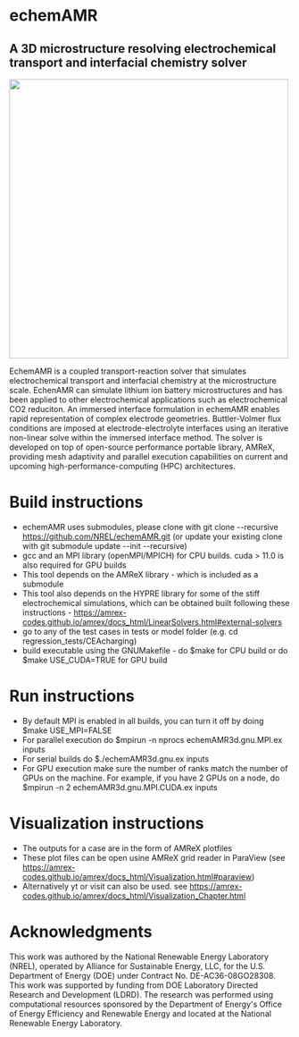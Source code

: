 # echemAMR
## A 3D microstructure resolving electrochemical transport and interfacial chemistry solver
<img src="https://github.com/user-attachments/assets/54859857-0559-45e5-bb36-f8dfe798d549" width="500" />

EchemAMR is a coupled transport-reaction solver that simulates 
electrochemical transport and interfacial chemistry at the microstructure scale. EchenAMR 
can simulate lithium ion battery microstructures and has been applied to other electrochemical applications 
such as electrochemical CO2 reduciton. An immersed interface formulation in echemAMR 
enables rapid representation of complex electrode geometries. Buttler-Volmer flux conditions are 
imposed at electrode-electrolyte interfaces using an iterative non-linear solve within the immersed interface method. 
The solver is developed on top of open-source performance portable library, AMReX, providing mesh adaptivity and 
parallel execution capabilities on current and upcoming high-performance-computing (HPC) architectures. 

# Build instructions
* echemAMR uses submodules, please clone with git clone --recursive https://github.com/NREL/echemAMR.git (or update your existing clone with git submodule update --init --recursive)
* gcc and an MPI library (openMPI/MPICH) for CPU builds. cuda > 11.0 is also required for GPU builds
* This tool depends on the AMReX library - which is included as a submodule
* This tool also depends on the HYPRE library for some of the stiff electrochemical simulations, which can be obtained 
built following these instructions - https://amrex-codes.github.io/amrex/docs_html/LinearSolvers.html#external-solvers
* go to any of the test cases in tests or model folder (e.g. cd regression_tests/CEAcharging)
* build executable using the GNUMakefile - do $make for CPU build or do $make USE_CUDA=TRUE for GPU build

# Run instructions

* By default MPI is enabled in all builds, you can turn it off by doing $make USE_MPI=FALSE
* For parallel execution do $mpirun -n nprocs echemAMR3d.gnu.MPI.ex inputs
* For serial builds do $./echemAMR3d.gnu.ex inputs
* For GPU execution make sure the number of ranks match the number of GPUs on the machine. 
  For example, if you have 2 GPUs on a node, do $mpirun -n 2 echemAMR3d.gnu.MPI.CUDA.ex inputs
  
# Visualization instructions
  
* The outputs for a case are in the form of AMReX plotfiles
* These plot files can be open usine AMReX grid reader in ParaView (see https://amrex-codes.github.io/amrex/docs_html/Visualization.html#paraview)
* Alternatively yt or visit can also be used. see https://amrex-codes.github.io/amrex/docs_html/Visualization_Chapter.html

# Acknowledgments

This work was authored by the National Renewable Energy Laboratory (NREL), operated by Alliance for Sustainable Energy, LLC, for the U.S. Department of Energy (DOE) under Contract No. DE-AC36-08GO28308. This work was supported by funding from DOE Laboratory Directed Research and Development (LDRD). The research was performed using computational resources sponsored by the Department of Energy's Office of Energy Efficiency and Renewable Energy and located at the National Renewable Energy Laboratory. 
